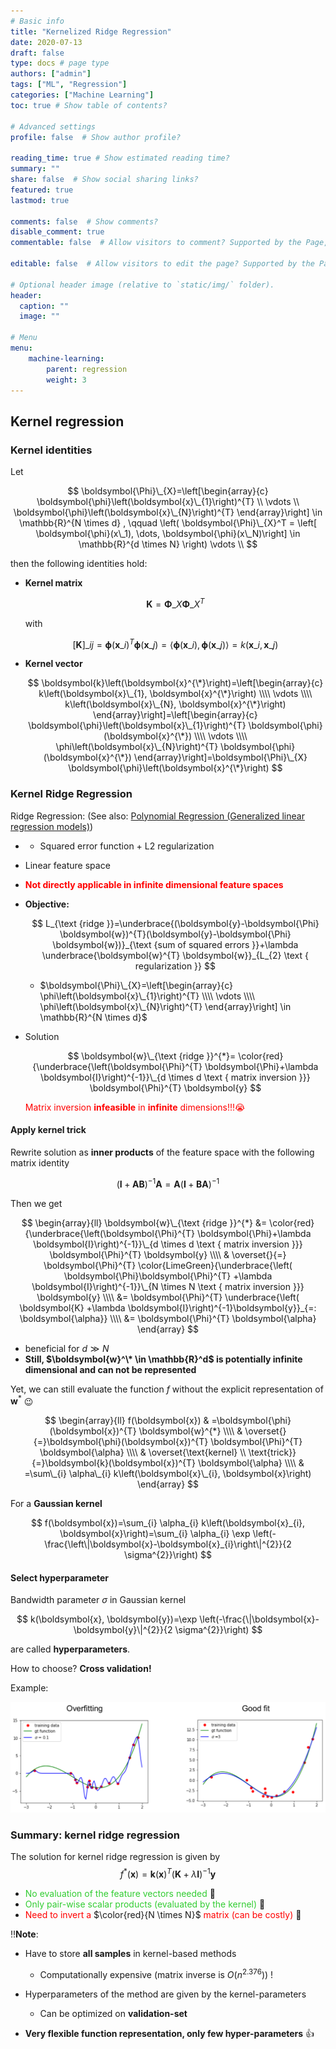 ```yaml
---
# Basic info
title: "Kernelized Ridge Regression"
date: 2020-07-13
draft: false
type: docs # page type
authors: ["admin"]
tags: ["ML", "Regression"]
categories: ["Machine Learning"]
toc: true # Show table of contents?

# Advanced settings
profile: false  # Show author profile?

reading_time: true # Show estimated reading time?
summary: ""
share: false  # Show social sharing links?
featured: true
lastmod: true

comments: false  # Show comments?
disable_comment: true
commentable: false  # Allow visitors to comment? Supported by the Page, Post, and Docs content types.

editable: false  # Allow visitors to edit the page? Supported by the Page, Post, and Docs content types.

# Optional header image (relative to `static/img/` folder).
header:
  caption: ""
  image: ""

# Menu
menu: 
    machine-learning:
        parent: regression
        weight: 3
---
```



## Kernel regression

### Kernel identities

Let

$$
\boldsymbol{\Phi}\_{X}=\left[\begin{array}{c}
                                            \boldsymbol{\phi}\left(\boldsymbol{x}\_{1}\right)^{T} \\
                                            \vdots \\
                                            \boldsymbol{\phi}\left(\boldsymbol{x}\_{N}\right)^{T}
\end{array}\right] \in \mathbb{R}^{N \times d} , \qquad \left( \boldsymbol{\Phi}\_{X}^T = \left[ \boldsymbol{\phi}(x\_1), \dots, \boldsymbol{\phi}(x\_N)\right] \in \mathbb{R}^{d \times N} \right)
\vdots \\
$$

then the following identities hold:

- **Kernel matrix**

  $$
  \boldsymbol{K}=\boldsymbol{\Phi}\_{X} \boldsymbol{\Phi}\_{X}^{T}
  $$

  with 

  $$
  [\boldsymbol{K}]\_{ij}=\boldsymbol{\phi}\left(\boldsymbol{x}\_{i}\right)^{T} \boldsymbol{\phi}(\boldsymbol{x}\_{j}) = \langle \boldsymbol{\phi}(\boldsymbol{x}\_{i}), \boldsymbol{\phi}(\boldsymbol{x}\_{j}) \rangle = k\left(\boldsymbol{x}\_{i}, \boldsymbol{x}\_{j}\right)
  $$
  

- **Kernel vector**

  $$
  \boldsymbol{k}\left(\boldsymbol{x}^{\*}\right)=\left[\begin{array}{c}
  k\left(\boldsymbol{x}\_{1}, \boldsymbol{x}^{\*}\right) \\\\
  \vdots \\\\
  k\left(\boldsymbol{x}\_{N}, \boldsymbol{x}^{\*}\right)
  \end{array}\right]=\left[\begin{array}{c}
  \boldsymbol{\phi}\left(\boldsymbol{x}\_{1}\right)^{T} \boldsymbol{\phi}(\boldsymbol{x}^{\*}) \\\\
  \vdots \\\\
  \phi\left(\boldsymbol{x}\_{N}\right)^{T} \boldsymbol{\phi}(\boldsymbol{x}^{\*})
  \end{array}\right]=\boldsymbol{\Phi}\_{X} \boldsymbol{\phi}\left(\boldsymbol{x}^{\*}\right)
  $$

### Kernel Ridge Regression

Ridge Regression: (See also: [Polynomial Regression (Generalized linear regression models)](quiver-note-url/E1C1BD63-C259-41DE-8252-635696F048C0))

- - Squared error function + L2 regularization

- Linear feature space

- <span style="color:red">**Not directly applicable in infinite dimensional feature spaces**</span>

- **Objective:**

  $$
  L_{\text {ridge }}=\underbrace{(\boldsymbol{y}-\boldsymbol{\Phi} \boldsymbol{w})^{T}(\boldsymbol{y}-\boldsymbol{\Phi} \boldsymbol{w})}_{\text {sum of squared errors }}+\lambda \underbrace{\boldsymbol{w}^{T} \boldsymbol{w}}_{L_{2} \text { regularization }}
  $$

  - $\boldsymbol{\Phi}\_{X}=\left[\begin{array}{c}
    \phi\left(\boldsymbol{x}\_{1}\right)^{T} \\\\
    \vdots \\\\
    \phi\left(\boldsymbol{x}\_{N}\right)^{T}
    \end{array}\right] \in \mathbb{R}^{N \times d}$

- Solution

  $$
  \boldsymbol{w}\_{\text {ridge }}^{*}= \color{red}{\underbrace{\left(\boldsymbol{\Phi}^{T} \boldsymbol{\Phi}+\lambda \boldsymbol{I}\right)^{-1}}\_{d \times d \text { matrix inversion }}} \boldsymbol{\Phi}^{T} \boldsymbol{y}
  $$
  
  <span style="color:red">Matrix inversion **infeasible** in **infinite** dimensions!!!😭</span>

#### Apply kernel trick

Rewrite solution as **inner products** of the feature space with the following matrix identity

$$
(\boldsymbol{I} + \boldsymbol{A}\boldsymbol{B})^{-1}\boldsymbol{A} = \boldsymbol{A} (\boldsymbol{I} + \boldsymbol{B}\boldsymbol{A})^{-1}
$$

Then we get

$$
\begin{array}{ll}
\boldsymbol{w}\_{\text {ridge }}^{*} 
&= \color{red}{\underbrace{\left(\boldsymbol{\Phi}^{T} \boldsymbol{\Phi}+\lambda \boldsymbol{I}\right)^{-1}}\_{d \times d \text { matrix inversion }}} \boldsymbol{\Phi}^{T} \boldsymbol{y} \\\\
& \overset{}{=} \boldsymbol{\Phi}^{T} \color{LimeGreen}{\underbrace{\left( \boldsymbol{\Phi}\boldsymbol{\Phi}^{T} +\lambda \boldsymbol{I}\right)^{-1}}\_{N \times N \text { matrix inversion }}} \boldsymbol{y} \\\\
&= \boldsymbol{\Phi}^{T} \underbrace{\left( \boldsymbol{K} +\lambda \boldsymbol{I}\right)^{-1}\boldsymbol{y}}_{=: \boldsymbol{\alpha}} \\\\
&= \boldsymbol{\Phi}^{T} \boldsymbol{\alpha} 
\end{array}
$$

- beneficial for $d \gg N$
- **Still, $\boldsymbol{w}^\* \in \mathbb{R}^d$ is potentially infinite dimensional and can not be represented**

Yet, we can still evaluate the function $f$ without the explicit representation of $\boldsymbol{w}^*$ 😉

$$
\begin{array}{ll}
f(\boldsymbol{x}) 
& =\boldsymbol{\phi}(\boldsymbol{x})^{T} \boldsymbol{w}^{*} \\\\
& \overset{}{=}\boldsymbol{\phi}(\boldsymbol{x})^{T} \boldsymbol{\Phi}^{T} \boldsymbol{\alpha} \\\\
& \overset{\text{kernel} \\ \text{trick}}{=}\boldsymbol{k}(\boldsymbol{x})^{T} \boldsymbol{\alpha} \\\\
& =\sum\_{i} \alpha\_{i} k\left(\boldsymbol{x}\_{i}, \boldsymbol{x}\right)
\end{array}
$$

For a **Gaussian kernel**

$$
f(\boldsymbol{x})=\sum_{i} \alpha_{i} k\left(\boldsymbol{x}_{i}, \boldsymbol{x}\right)=\sum_{i} \alpha_{i} \exp \left(-\frac{\left\|\boldsymbol{x}-\boldsymbol{x}_{i}\right\|^{2}}{2 \sigma^{2}}\right)
$$

#### Select hyperparameter

Bandwidth parameter $\sigma$ in Gaussian kernel 

$$
k(\boldsymbol{x}, \boldsymbol{y})=\exp \left(-\frac{\|\boldsymbol{x}-\boldsymbol{y}\|^{2}}{2 \sigma^{2}}\right)
$$

are called **hyperparameters**.

How to choose? **Cross validation!**

Example:

![image-20200305164457118](https://raw.githubusercontent.com/EckoTan0804/upic-repo/master/uPic/image-20200305164457118.png)

### Summary: kernel ridge regression

The solution for kernel ridge regression is given by
$$
f^{*}(\boldsymbol{x})=\boldsymbol{k}(\boldsymbol{x})^{T}(\boldsymbol{K}+\lambda \boldsymbol{I})^{-1} \boldsymbol{y}
$$

- <span style="color:LimeGreen">No evaluation of the feature vectors needed</span> 👏
- <span style="color:LimeGreen">Only pair-wise scalar products (evaluated by the kernel)</span> 👏
- <span style="color:red">Need to invert a </span> $\color{red}{N \times N}$ <span style="color:red">matrix (can be costly)</span> 🤪

‼️**Note**:

- Have to store **all samples** in kernel-based methods

  - Computationally expensive (matrix inverse is $O(n^{2.376})$) !

- Hyperparameters of the method are given by the kernel-parameters 

  - Can be optimized on **validation-set**

- **Very flexible function representation, only few hyper-parameters** 👍